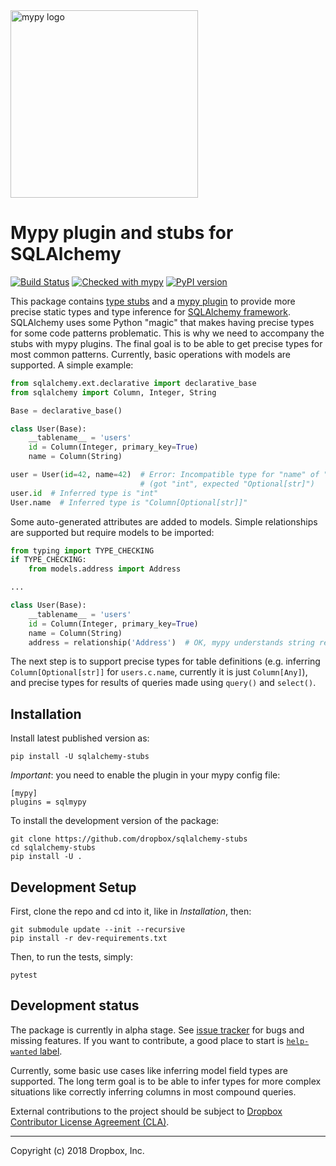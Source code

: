 <img src="http://mypy-lang.org/static/mypy_light.svg" alt="mypy logo" width="300px"/>

Mypy plugin and stubs for SQLAlchemy
====================================

[![Build Status](https://travis-ci.org/dropbox/sqlalchemy-stubs.svg?branch=master)](https://travis-ci.org/dropbox/sqlalchemy-stubs)
[![Checked with mypy](http://www.mypy-lang.org/static/mypy_badge.svg)](http://mypy-lang.org/)
[![PyPI version](https://badge.fury.io/py/sqlalchemy-stubs.svg)](https://pypi.python.org/pypi/sqlalchemy-stubs/)

This package contains [type stubs](https://www.python.org/dev/peps/pep-0561/) and a
[mypy plugin](https://mypy.readthedocs.io/en/latest/extending_mypy.html#extending-mypy-using-plugins)
to provide more precise static types and type inference for
[SQLAlchemy framework](http://docs.sqlalchemy.org/en/latest/). SQLAlchemy uses some
Python "magic" that makes having precise types for some code patterns problematic.
This is why we need to accompany the stubs with mypy plugins. The final goal is to
be able to get precise types for most common patterns. Currently, basic operations
with models are supported. A simple example:
```python
from sqlalchemy.ext.declarative import declarative_base
from sqlalchemy import Column, Integer, String

Base = declarative_base()

class User(Base):
    __tablename__ = 'users'
    id = Column(Integer, primary_key=True)
    name = Column(String)

user = User(id=42, name=42)  # Error: Incompatible type for "name" of "User"
                             # (got "int", expected "Optional[str]")
user.id  # Inferred type is "int"
User.name  # Inferred type is "Column[Optional[str]]"
```

Some auto-generated attributes are added to models. Simple relationships
are supported but require models to be imported:
```python
from typing import TYPE_CHECKING
if TYPE_CHECKING:
    from models.address import Address

...

class User(Base):
    __tablename__ = 'users'
    id = Column(Integer, primary_key=True)
    name = Column(String)
    address = relationship('Address')  # OK, mypy understands string references.
```

The next step is to support precise types for table definitions (e.g.
inferring `Column[Optional[str]]` for `users.c.name`, currently it is just
`Column[Any]`), and precise types for results of queries made using `query()`
and `select()`.

## Installation
Install latest published version as:
```
pip install -U sqlalchemy-stubs
```

*Important*: you need to enable the plugin in your mypy config file:
```
[mypy]
plugins = sqlmypy
```

To install the development version of the package:
```
git clone https://github.com/dropbox/sqlalchemy-stubs
cd sqlalchemy-stubs
pip install -U .
```

## Development Setup

First, clone the repo and cd into it, like in _Installation_, then:
```
git submodule update --init --recursive
pip install -r dev-requirements.txt
```

Then, to run the tests, simply:
```
pytest
```

## Development status

The package is currently in alpha stage. See [issue tracker](https://github.com/dropbox/sqlalchemy-stubs/issues)
for bugs and missing features. If you want to contribute, a good place to start is
[`help-wanted` label](https://github.com/dropbox/sqlalchemy-stubs/issues?q=is%3Aissue+is%3Aopen+label%3A%22help+wanted%22).

Currently, some basic use cases like inferring model field types are supported.
The long term goal is to be able to infer types for more complex situations
like correctly inferring columns in most compound queries.

External contributions to the project should be subject to
[Dropbox Contributor License Agreement (CLA)](https://opensource.dropbox.com/cla/).

--------------------------------
Copyright (c) 2018 Dropbox, Inc.
